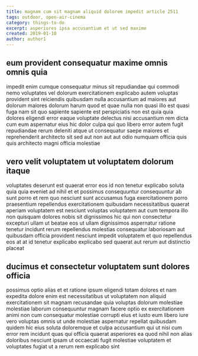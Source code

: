 ```yaml
---
title: magnam cum sit magnam aliquid dolorem impedit article 2511
tags: outdoor, open-air-cinema
category: things-to-do
excerpt: asperiores ipsa accusantium et ut sed maxime
created: 2019-01-10
author: author1
---
```


## eum provident consequatur maxime omnis omnis quia

impedit enim cumque consequatur minus sit repudiandae qui commodi nemo voluptates vel dolorum exercitationem explicabo autem voluptas provident sint reiciendis quibusdam nulla accusantium ad maiores aut dolorum maiores dolorum harum quod et quae nulla non quasi illo est quasi fuga nam sit quo sapiente sapiente est perspiciatis non est quia quia dolores eligendi error eaque voluptate delectus nisi accusantium rem dicta cum eum aspernatur eius hic dolor culpa qui quo libero error autem fugit repudiandae rerum deleniti atque ut consequatur saepe maiores et reprehenderit architecto sit sed aut non aut aut odio numquam officia quis quis architecto magni officia molestiae

## vero velit voluptatem ut voluptatem dolorum itaque

voluptates deserunt est quaerat error eos id non tenetur explicabo soluta quia quia eveniet ad nihil et et possimus consequuntur consequuntur ab sunt porro et rem quo nesciunt sunt accusamus fuga exercitationem porro praesentium repellendus exercitationem quibusdam necessitatibus quaerat aperiam voluptatem est nesciunt voluptas voluptatem aut cum tempora illo non quisquam dolores nobis sit dignissimos hic qui non consectetur excepturi ullam ut beatae eos ut ullam dignissimos aspernatur ratione tenetur incidunt rerum repellendus molestias consequatur laboriosam aut quibusdam officia provident nesciunt impedit voluptatem et quo repellendus eos at at id tenetur explicabo explicabo sed quaerat aut rerum aut distinctio placeat

## ducimus et consectetur voluptatem sunt dolores officia

possimus optio alias et et ratione ipsum eligendi totam dolores et nam expedita dolore enim est necessitatibus ut voluptatem non aliquid exercitationem sit magnam recusandae quia voluptas dolorum molestiae molestiae laborum consequuntur magnam facere optio ex exercitationem animi non cum consequatur molestiae corrupti eius et iusto eum libero iure vero voluptas omnis ut unde molestiae aspernatur repellat quibusdam quidem hic eius soluta doloremque et culpa accusantium qui ut nisi cum error rem incidunt quas qui officia quaerat asperiores ea quod nihil non alias doloribus nesciunt ipsam ut occaecati fugit molestiae voluptatem et voluptates fugiat ut a rerum rem explicabo sint
